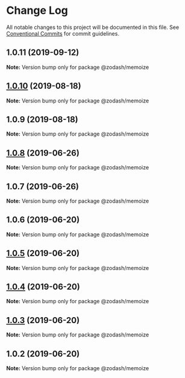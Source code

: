 # Change Log

All notable changes to this project will be documented in this file.
See [Conventional Commits](https://conventionalcommits.org) for commit guidelines.

## 1.0.11 (2019-09-12)

**Note:** Version bump only for package @zodash/memoize





## [1.0.10](https://github.com/zcorky/zodash/compare/@zodash/memoize@1.0.9...@zodash/memoize@1.0.10) (2019-08-18)

**Note:** Version bump only for package @zodash/memoize





## 1.0.9 (2019-08-18)

**Note:** Version bump only for package @zodash/memoize





## [1.0.8](https://github.com/zcorky/zodash/compare/@zodash/memoize@1.0.7...@zodash/memoize@1.0.8) (2019-06-26)

**Note:** Version bump only for package @zodash/memoize





## 1.0.7 (2019-06-26)

**Note:** Version bump only for package @zodash/memoize





## 1.0.6 (2019-06-20)

**Note:** Version bump only for package @zodash/memoize





## [1.0.5](https://github.com/zcorky/zodash/compare/@zodash/memoize@1.0.4...@zodash/memoize@1.0.5) (2019-06-20)

**Note:** Version bump only for package @zodash/memoize





## [1.0.4](https://github.com/zcorky/zodash/compare/@zodash/memoize@1.0.3...@zodash/memoize@1.0.4) (2019-06-20)

**Note:** Version bump only for package @zodash/memoize





## [1.0.3](https://github.com/zcorky/zodash/compare/@zodash/memoize@1.0.2...@zodash/memoize@1.0.3) (2019-06-20)

**Note:** Version bump only for package @zodash/memoize





## 1.0.2 (2019-06-20)

**Note:** Version bump only for package @zodash/memoize
